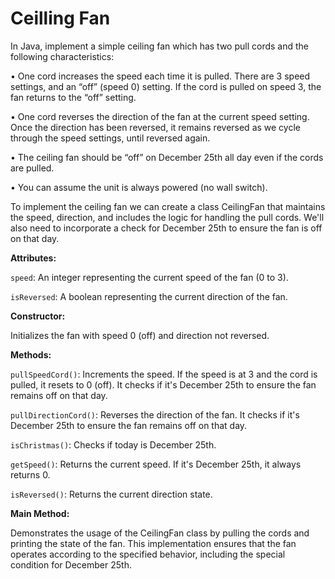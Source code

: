 # Ceilling Fan

In Java, implement a simple ceiling fan which has two pull cords and the following characteristics:

•	One cord increases the speed each time it is pulled. There are 3 speed settings, and an “off” (speed 0) setting. If the cord is pulled on speed 3, the fan returns to the “off” setting.

•	One cord reverses the direction of the fan at the current speed setting. Once the direction has been reversed, it remains reversed as we cycle through the speed settings, until reversed again.

•	The ceiling fan should be “off” on December 25th all day even if the cords are pulled.

•	You can assume the unit is always powered (no wall switch).

To implement the ceiling fan we can create a class CeilingFan that maintains the speed, direction, and includes the logic for handling the pull cords. We'll also need to incorporate a check for December 25th to ensure the fan is off on that day.

**Attributes:**

`speed`: An integer representing the current speed of the fan (0 to 3).

`isReversed`: A boolean representing the current direction of the fan.

**Constructor:**

Initializes the fan with speed 0 (off) and direction not reversed.

**Methods:**

`pullSpeedCord()`: Increments the speed. If the speed is at 3 and the cord is pulled, it resets to 0 (off). It checks if it's December 25th to ensure the fan remains off on that day.

`pullDirectionCord()`: Reverses the direction of the fan. It checks if it's December 25th to ensure the fan remains off on that day.

`isChristmas()`: Checks if today is December 25th.

`getSpeed()`: Returns the current speed. If it's December 25th, it always returns 0.

`isReversed()`: Returns the current direction state.

**Main Method:**

Demonstrates the usage of the CeilingFan class by pulling the cords and printing the state of the fan.
This implementation ensures that the fan operates according to the specified behavior, including the special condition for December 25th.
